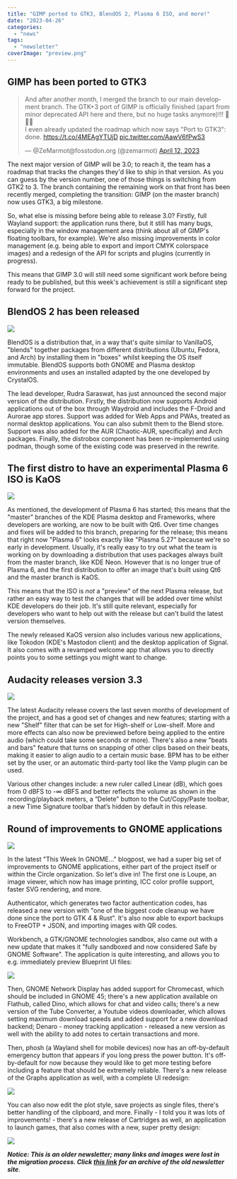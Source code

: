 ```yaml
---
title: "GIMP ported to GTK3, BlendOS 2, Plasma 6 ISO, and more!"
date: "2023-04-26"
categories: 
  - "news"
tags: 
  - "newsletter"
coverImage: "preview.png"
---
```


## GIMP has been ported to GTK3

<blockquote class="twitter-tweet"><p dir="ltr" lang="en">And after another month, I merged the branch to our main development branch. The GTK+3 port of GIMP is officially finished (apart from minor deprecated API here and there, but no huge tasks anymore)!!! 🥳🎉🥂<br>I even already updated the roadmap which now says "Port to GTK3": done. <a href="https://t.co/4MEAgYTUjD">https://t.co/4MEAgYTUjD</a> <a href="https://t.co/AawV6fPwS3">pic.twitter.com/AawV6fPwS3</a></p><p>— @ZeMarmot@fosstodon.org (@zemarmot) <a href="https://twitter.com/zemarmot/status/1646272510701236229?ref_src=twsrc%5Etfw">April 12, 2023</a></p></blockquote>

<script async src="https://platform.twitter.com/widgets.js" charset="utf-8"></script>

The next major version of GIMP will be 3.0; to reach it, the team has a roadmap that tracks the changes they'd like to ship in that version. As you can guess by the version number, one of those things is switching from GTK2 to 3. The branch containing the remaining work on that front has been recently merged, completing the transition: GIMP (on the master branch) now uses GTK3, a big milestone.

So, what else is missing before being able to release 3.0? Firstly, full Wayland support: the application runs there, but it still has many bugs, especially in the window management area (think about all of GIMP's floating toolbars, for example). We're also missing improvements in color management (e.g. being able to export and import CMYK colorspace images) and a redesign of the API for scripts and plugins (currently in progress).

This means that GIMP 3.0 will still need some significant work before being ready to be published, but this week's achievement is still a significant step forward for the project.

## BlendOS 2 has been released

![](images/image-14.png)

BlendOS is a distribution that, in a way that's quite similar to VanillaOS, "blends" together packages from different distributions (Ubuntu, Fedora, and Arch) by installing them in "boxes" whilst keeping the OS itself immutable. BlendOS supports both GNOME and Plasma desktop environments and uses an installed adapted by the one developed by CrystalOS.

The lead developer, Rudra Saraswat, has just announced the second major version of the distribution. Firstly, the distribution now supports Android applications out of the box through Waydroid and includes the F-Droid and Aurorae app stores. Support was added for Web Apps and PWAs, treated as normal desktop applications. You can also submit them to the Blend store. Support was also added for the AUR (Chaotic-AUR, specifically) and Arch packages. Finally, the distrobox component has been re-implemented using podman, though some of the existing code was preserved in the rewrite.

## The first distro to have an experimental Plasma 6 ISO is KaOS

![](images/image-15.png)

As mentioned, the development of Plasma 6 has started; this means that the "master" branches of the KDE Plasma desktop and Frameworks, where developers are working, are now to be built with Qt6. Over time changes and fixes will be added to this branch, preparing for the release; this means that right now "Plasma 6" looks exactly like "Plasma 5.27" because we're so early in development. Usually, it's really easy to try out what the team is working on by downloading a distribution that uses packages always built from the master branch, like KDE Neon. However that is no longer true of Plasma 6, and the first distribution to offer an image that's built using Qt6 and the master branch is KaOS.

This means that the ISO is _not_ a "preview" of the next Plasma release, but rather an easy way to test the changes that will be added over time whilst KDE developers do their job. It's still quite relevant, especially for developers who want to help out with the release but can't build the latest version themselves.

The newly released KaOS version also includes various new applications, like Tokodon (KDE's Mastodon client) and the desktop application of Signal. It also comes with a revamped welcome app that allows you to directly points you to some settings you might want to change.

## Audacity releases version 3.3

![](images/image-16.png)

The latest Audacity release covers the last seven months of development of the project, and has a good set of changes and new features; starting with a new "Shelf" filter that can be set for High-shelf or Low-shelf. More and more effects can also now be previewed before being applied to the entire audio (which could take some seconds or more). There's also a new "beats and bars" feature that turns on snapping of other clips based on their beats, making it easier to align audio to a certain music base. BPM has to be either set by the user, or an automatic third-party tool like the Vamp plugin can be used.

Various other changes include: a new ruler called Linear (dB), which goes from 0 dBFS to -∞ dBFS and better reflects the volume as shown in the recording/playback meters, a “Delete” button to the Cut/Copy/Paste toolbar, a new Time Signature toolbar that’s hidden by default in this release.

## Round of improvements to GNOME applications

![](images/image-17.png)

In the latest "This Week In GNOME..." blogpost, we had a super big set of improvements to GNOME applications, either part of the project itself or within the Circle organization. So let's dive in! The first one is Loupe, an image viewer, which now has image printing, ICC color profile support, faster SVG rendering, and more.

Authenticator, which generates two factor authentication codes, has released a new version with "one of the biggest code cleanup we have done since the port to GTK 4 & Rust". It's also now able to export backups to FreeOTP + JSON, and importing images with QR codes.

Workbench, a GTK/GNOME technologies sandbox, also came out with a new update that makes it "fully sandboxed and now considered Safe by GNOME Software". The application is quite interesting, and allows you to e.g. immediately preview Blueprint UI files:

![](images/image-18.png)

Then, GNOME Network Display has added support for Chromecast, which should be included in GNOME 45; there's a new application available on Flathub, called Dino, which allows for chat and video calls; there's a new version of the Tube Converter, a Youtube videos downloader, which allows setting maximum download speeds and added support for a new download backend; Denaro - money tracking application - released a new version as well with the ability to add notes to certain transactions and more.

Then, phosh (a Wayland shell for mobile devices) now has an off-by-default emergency button that appears if you long press the power button. It's off-by-default for now because they would like to get more testing before including a feature that should be extremely reliable. There's a new release of the Graphs application as well, with a complete UI redesign:

![](images/image-19.png)

You can also now edit the plot style, save projects as single files, there's better handling of the clipboard, and more. Finally - I told you it was lots of improvements! - there's a new release of Cartridges as well, an application to launch games, that also comes with a new, super pretty design:

![](images/image-20.png)

**_Notice: This is an older newsletter; many links and images were lost in the migration process. Click [this link](https://archive.techhut.tv/) for an archive of the old newsletter site_**.
